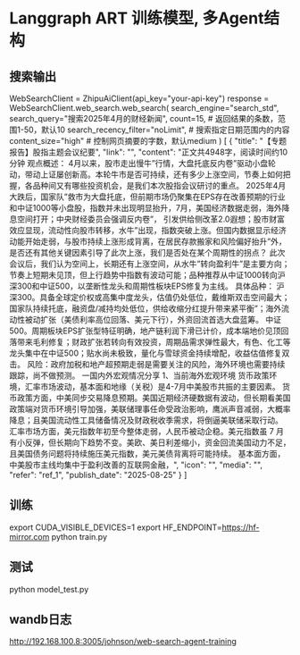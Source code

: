 # Langgraph ART 训练模型, 多Agent结构

## 搜索输出
WebSearchClient = ZhipuAiClient(api_key="your-api-key")
response = WebSearchClient.web_search.web_search(
        search_engine="search_std",
        search_query="搜索2025年4月的财经新闻",
        count=15,  # 返回结果的条数，范围1-50，默认10
        search_recency_filter="noLimit",  # 搜索指定日期范围内的内容
        content_size="high"  # 控制网页摘要的字数，默认medium
    )
 [
    {
      "title": "【专题报告】股指主题会议纪要",
      "link": "",
      "content": "正文共4948字，阅读时间约10分钟 观点概述： 4月以来，股市走出慢牛”行情，大盘托底反内卷”驱动小盘轮动，带动上证屡创新高。本轮牛市是否可持续，还有多少上涨空间，节奏上如何把握，各品种间又有哪些投资机会，是我们本次股指会议研讨的重点。 2025年4月大跌后，国家队”救市为大盘托底，但前期市场仍聚集在EPS存在改善预期的行业和中证1000等小盘股，指数并未出现明显抬升，7月，美国经济数据走弱，海外降息空间打开；中央财经委员会强调反内卷”， 引发供给侧改革2.0遐想；股市财富效应显现，流动性向股市转移，水牛”出现，指数突破上涨。但国内数据显示经济动能开始走弱，与股市持续上涨形成背离，在居民存款搬家和风险偏好抬升”外，是否还有其他关键因素引导了此次上涨，我们是否处在某个周期性的拐点？ 此次会议后，我们认为空间上，长期还有上涨空间，从水牛”转向盈利牛”是主要方向；节奏上短期未见顶，但上行趋势中指数有波动可能；品种推荐从中证1000转向沪深300和中证500，以垄断性龙头和周期性板块EPS修复为主线。 具体品种： 沪深300。具备全球定价权或高集中度龙头，估值仍处低位，戴维斯双击空间最大；国家队持续托底，融资盘/减持均处低位，供给收缩分红提升带来紧平衡”；海外流动性被动扩张（美债利率高位回落、美元下行），外资回流首选大盘蓝筹。 中证500。周期板块EPS扩张型特征明确，地产链利润下滑已计价，成本端地价见顶回落带来毛利修复；财政扩张若转向有效投资，周期品需求弹性最大，有色、化工等龙头集中在中证500；贴水尚未极致，量化与雪球资金持续增配，收益估值修复双击。 风险：政府加税和地产超预期走弱是需要关注的风险，海外环境也需要持续跟踪，尚不做预测。 一国内外宏观情况分享 1、当前海外宏观环境 货币政策环境，汇率市场波动，基本面和地缘（关税）是4-7月中美股市共振的主要因素。 货币政策方面，中美同步交易降息预期。美国近期经济硬数据有波动，但长期看美国政策端对货币环境引导加强，美联储理事任命受政治影响，鹰派声音减弱，大概率降息；且美国流动性工具储备情况及财政税收季需求，将倒逼美联储采取行动。 汇率市场方面，美元指数年初至今整体走弱，人民币被动企稳。美元指数虽 7 月有小反弹，但长期向下趋势不变。美欧、美日利差缩小，资金回流美国动力不足，且美国债务问题将持续施压美元指数，美元美债背离将可能持续。 基本面方面，中美股市主线均集中于盈利改善的互联网金融，",
      "icon": "",
      "media": "",
      "refer": "ref_1",
      "publish_date": "2025-08-25"
    }
 ]

## 训练
export CUDA_VISIBLE_DEVICES=1
export HF_ENDPOINT=https://hf-mirror.com
python train.py

## 测试
python model_test.py

## wandb日志
http://192.168.100.8:3005/johnson/web-search-agent-training
